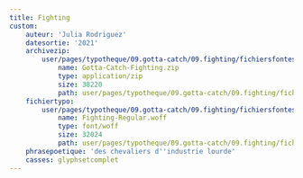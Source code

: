 ```yaml
---
title: Fighting
custom:
    auteur: 'Julia Rodriguez'
    datesortie: '2021'
    archivezip:
        user/pages/typotheque/09.gotta-catch/09.fighting/fichiersfontes/Gotta-Catch-Fighting.zip:
            name: Gotta-Catch-Fighting.zip
            type: application/zip
            size: 38220
            path: user/pages/typotheque/09.gotta-catch/09.fighting/fichiersfontes/Gotta-Catch-Fighting.zip
    fichiertypo:
        user/pages/typotheque/09.gotta-catch/09.fighting/fichiersfontes/Fighting-Regular.woff:
            name: Fighting-Regular.woff
            type: font/woff
            size: 32024
            path: user/pages/typotheque/09.gotta-catch/09.fighting/fichiersfontes/Fighting-Regular.woff
    phrasepoetique: 'des chevaliers d''industrie lourde'
    casses: glyphsetcomplet
---
```



